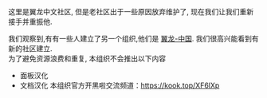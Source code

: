 
这里是翼龙中文社区, 但是老社区出于一些原因放弃维护了, 现在我们让我们重新接手并重振他.

我们观察到,有有一些人建立了另一个组织,他们是 [翼龙-中国](https://github.com/pterodactyl-china). 我们很高兴能看到有新的社区建立.  
为了避免资源浪费和重复, 本组织不会推出以下内容

- 面板汉化
- 文档汉化
本组织官方开黑啦交流频道：https://kook.top/XF6lXp
